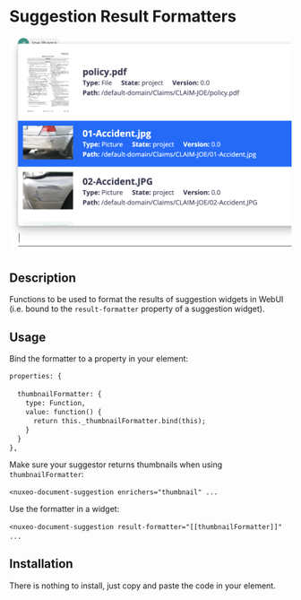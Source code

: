 # Suggestion Result Formatters

![suggest result formatters picture](suggestion-result-formatters.png)

## Description

Functions to be used to format the results of suggestion widgets in WebUI (i.e. bound to the `result-formatter` property of a suggestion widget).

## Usage

Bind the formatter to a property in your element:

```
properties: {

  thumbnailFormatter: {
    type: Function,
    value: function() {
      return this._thumbnailFormatter.bind(this);
    }
  }
},
```

Make sure your suggestor returns thumbnails when using `thumbnailFormatter`:

`<nuxeo-document-suggestion enrichers="thumbnail" ...`

Use the formatter in a widget:

`<nuxeo-document-suggestion result-formatter="[[thumbnailFormatter]]" ...`

## Installation

There is nothing to install, just copy and paste the code in your element.
